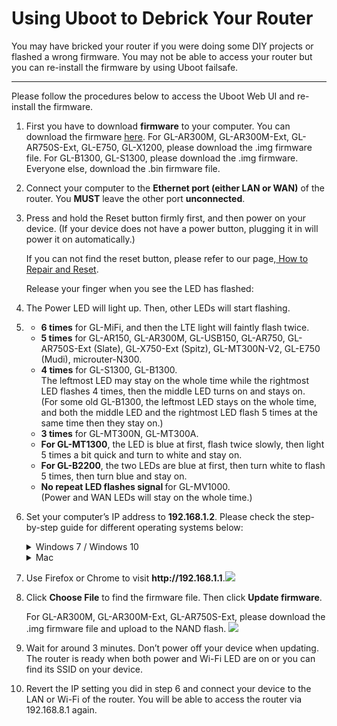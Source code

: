 # Using Uboot to Debrick Your Router

You may have bricked your router if you were doing some DIY projects or flashed a wrong firmware. You may not be able to access your router but you can re-install the firmware by using Uboot failsafe.



---

Please follow the procedures below to access the Uboot Web UI and re-install the firmware.

<ol type="1">
    <li><p>
        First you have to download <b>firmware</b> to your computer. You can download the firmware <a href="https://dl.gl-inet.com/firmware" target="_blank">here</a>. For GL-AR300M, GL-AR300M-Ext, GL-AR750S-Ext, GL-E750, GL-X1200, please download the .img firmware file. For GL-B1300, GL-S1300, please download the .img firmware. Everyone else, download the .bin firmware file.
        </p> 
    </li>
    <li>
        <p> Connect your computer to the <b>Ethernet port (either LAN or WAN)</b> of the router. You <b>MUST</b> leave the other port <b>unconnected</b>.
        </p>
    </li>
    <li>
    	<p>Press and hold the Reset button firmly first, and then power on your device. (If your device does not have a power button, plugging it in will power it on automatically.)
        <p>If you can not find the reset button, please refer to our page,<a href="https://docs.gl-inet.com/en/3/troubleshooting/reset" target="_blank"> How to Repair and Reset</a>.</p>
        <p>Release your finger when you see the LED has flashed:
        </p>
    </li>
    <li>
    	<p>The Power LED will light up. Then, other LEDs will start flashing.
        </p>
    </li>
    <li>
        </p>
        <ul>
        	<li><b>6 times</b> for GL-MiFi, and then the LTE light will faintly flash twice.</li>
            <li><b>5 times</b> for GL-AR150, GL-AR300M, GL-USB150, GL-AR750, GL-AR750S-Ext (Slate), GL-X750-Ext (Spitz), GL-MT300N-V2, GL-E750 (Mudi), microuter-N300.
            </li>
            <li><b>4 times</b> for GL-S1300, GL-B1300. 
                <div>The leftmost LED may stay on the whole time while the rightmost LED flashes 4 times, then the middle LED turns on and stays on. </div>
                <div>(For some old GL-B1300, the leftmost LED stays on the whole time, and both the middle LED and the rightmost LED flash 5 times at the same time then they stay on.)</div>
            </li>
        	<li><b>3 times</b> for GL-MT300N, GL-MT300A.</li>
            <li><b>For GL-MT1300</b>, the LED is blue at first, flash twice slowly, then light 5 times a bit quick and turn to white and stay on.</li>
            <li><b>For GL-B2200</b>, the two LEDs are blue at first, then turn white to flash 5 times, then turn blue and stay on.</li>
            <li><b>No repeat LED flashes signal </b> for GL-MV1000.</li>
            <div>(Power and WAN LEDs will stay on the whole time.)</div>
        </ul>
        </p>
    </li>
    <li>
    	<p>Set your computer’s IP address to <b>192.168.1.2</b>. Please check the step-by-step guide for different operating systems below:</p>
        <details>
        <summary>Windows 7 / Windows 10</summary>
        <ol type="1">
        	<li>Go to Control Panel -> Network and Internet -> Network and Sharing Center -> Change adapter settings.</li>
        	<li>Right click Local Area Connection -> Properties.</li>
        	<li>Click Internet Protocol Version 4 (TCP/IPv4) -> Properties.</li>
        	<li>Set the IP adress to 192.168.1.2 manually.</li>
        	<img src="https://static.gl-inet.com/docs/en/2.x/troubleshooting/src/debrick/set_ip.jpg">
        </ol>
        </details>
        <details>
        <summary>Mac</summary>
        <ol type="1">
        	<li>Go to System Preferences -> Network.</li>
        	<li>Chooose Ethernet -> Advanced -> TCP/IP.</li>
        	<li>In Configure IPv4, choose Manually.</li>
        	<li>Set the IPv4 Address to 192.168.1.2 manually.</li>
        </ol>
        </details>
	</li>
    <li>
    	<p>Use Firefox or Chrome to visit <b>http://192.168.1.1</b>.<img src="https://static.gl-inet.com/docs/en/2.x/troubleshooting/src/debrick/ui.jpg">
        </p>
    </li>
    <li>
    	<p>Click <b>Choose File</b> to find the firmware file. Then click <b>Update firmware</b>. 
        </p>
        <p>For GL-AR300M, GL-AR300M-Ext, GL-AR750S-Ext, please download the .img firmware file and upload to the NAND flash.
        <img src="https://static.gl-inet.com/docs/en/3/troubleshooting/uboot.jpg"><p>
    </li>
    <li>
    	<p>Wait for around 3 minutes. Don’t power off your device when updating. The router is ready when both power and  Wi-Fi LED are on or you can find its SSID on your device.
        </p>
    </li>
    <li>
    	<p>Revert the IP setting you did in step 6 and connect your device to the LAN or Wi-Fi of the router. You will be able to access the router via 192.168.8.1 again.
        </p>
    </li>
</ol>



